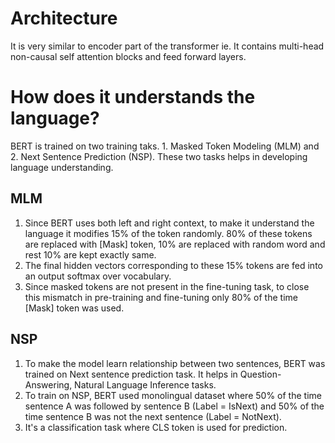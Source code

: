 # Architecture
It is very similar to encoder part of the transformer ie. It contains multi-head non-causal self attention blocks and feed forward layers.

# How does it understands the language?
BERT is trained on two training taks. 1. Masked Token Modeling (MLM) and 2. Next Sentence Prediction (NSP). These two tasks helps in developing language understanding.
## MLM
1. Since BERT uses both left and right context, to make it understand the language it modifies 15% of the token randomly. 80% of these tokens are replaced with [Mask] token, 10% are replaced with random word and rest 10% are kept exactly same.
2. The final hidden vectors corresponding to these 15% tokens are fed into an output softmax over vocabulary.
3. Since masked tokens are not present in the fine-tuning task, to close this mismatch in pre-training and fine-tuning only 80% of the time [Mask] token was used.

## NSP
1. To make the model learn relationship between two sentences, BERT was trained on Next sentence prediction task. It helps in Question-Answering, Natural Language Inference tasks.
2. To train on NSP, BERT used monolingual dataset where 50% of the time sentence A was followed by sentence B (Label = IsNext) and 50% of the time sentence B was not the next sentence (Label = NotNext).
3. It's a classification task where CLS token is used for prediction.
